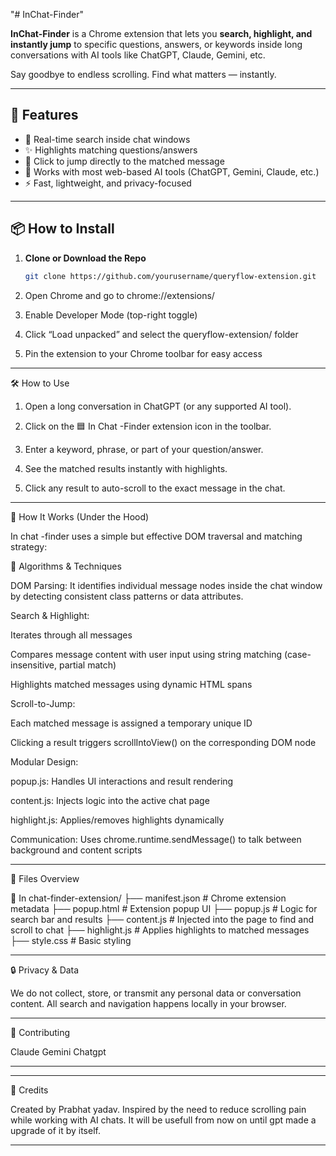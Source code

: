 "# InChat-Finder" 

**InChat-Finder** is a Chrome extension that lets you **search, highlight, and instantly jump** to specific questions, answers, or keywords inside long conversations with AI tools like ChatGPT, Claude, Gemini, etc.

Say goodbye to endless scrolling. Find what matters — instantly.

---

## 🚀 Features

- 🔎 Real-time search inside chat windows
- ✨ Highlights matching questions/answers
- 🧭 Click to jump directly to the matched message
- 🧠 Works with most web-based AI tools (ChatGPT, Gemini, Claude, etc.)
- ⚡ Fast, lightweight, and privacy-focused

---

## 📦 How to Install

1. **Clone or Download the Repo**  
   ```bash
   git clone https://github.com/yourusername/queryflow-extension.git


2. Open Chrome and go to
chrome://extensions/


3. Enable Developer Mode (top-right toggle)


4. Click “Load unpacked” and select the queryflow-extension/ folder


5. Pin the extension to your Chrome toolbar for easy access




---

🛠️ How to Use

1. Open a long conversation in ChatGPT (or any supported AI tool).


2. Click on the 🟦 In Chat -Finder extension icon in the toolbar.


3. Enter a keyword, phrase, or part of your question/answer.


4. See the matched results instantly with highlights.


5. Click any result to auto-scroll to the exact message in the chat.




---

📐 How It Works (Under the Hood)

In chat -finder uses a simple but effective DOM traversal and matching strategy:

🔧 Algorithms & Techniques

DOM Parsing: It identifies individual message nodes inside the chat window by detecting consistent class patterns or data attributes.

Search & Highlight:

Iterates through all messages

Compares message content with user input using string matching (case-insensitive, partial match)

Highlights matched messages using dynamic HTML spans


Scroll-to-Jump:

Each matched message is assigned a temporary unique ID

Clicking a result triggers scrollIntoView() on the corresponding DOM node


Modular Design:

popup.js: Handles UI interactions and result rendering

content.js: Injects logic into the active chat page

highlight.js: Applies/removes highlights dynamically


Communication: Uses chrome.runtime.sendMessage() to talk between background and content scripts



---

🧩 Files Overview

📁 In chat-finder-extension/
├── manifest.json         # Chrome extension metadata
├── popup.html            # Extension popup UI
├── popup.js              # Logic for search bar and results
├── content.js            # Injected into the page to find and scroll to chat
├── highlight.js          # Applies highlights to matched messages
├── style.css             # Basic styling


---

🔒 Privacy & Data

We do not collect, store, or transmit any personal data or conversation content. All search and navigation happens locally in your browser.


---

🤝 Contributing

Claude 
Gemini
Chatgpt


----

-----

🙌 Credits

Created by Prabhat yadav.
Inspired by the need to reduce scrolling pain while working with AI chats. It will be usefull from now on until gpt made a upgrade of it by itself. 


---